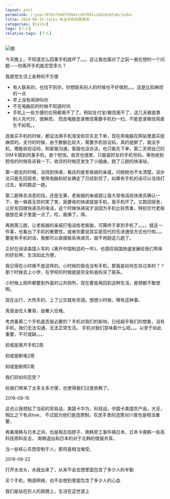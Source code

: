 ```yaml
---
layout: post
permalink: /:year/0761f566f5994cceb7081c1d619c6fa6/index
title: 2019-06-15-talks-失去手机的那两天
categories: [talks]
tags: [个人]
relative-tags: [个人]
---
```


![图](https://gitee.com/linxingyang/at-2020-10-02-image/raw/master/image/T-talks/image/2019/2019-06-15/2019-06-15.jpg)


今天晚上，不知道怎么回事手机就坏了。。。这让我也面对了之前一直在想的一个问题----你离开手机能忍受多久？


我感觉生活上各种的不方便

* 有人联系你，也找不到你，你想联系别人的时候也不好做到。。。这是比较麻烦的一点
* 早上没有闹钟叫你
* 不在电脑前的时候不知道时间
* 手机上一些方便的应用都用不了了。例如支付宝/微信用不了，这几天都是靠别人先代付，很麻烦。 而且电脑登录微信需要手机扫一扫，不能登录微信简直生不如死。。


连我买手机的时候，都没法用手机淘宝和京东去下单，现在用电脑在网站里面买挺麻烦的。支付的时候，由于数额比较大，需要手机验证码，真的是醉了，我没手机，哪能收验证码，和客服沟通，客服也没办法，也只能先下单，第二天把自己的SIM卡插到同事手机，收个短信。收货也很累，只能留好友的手机号码，等他收到短信的时候告诉我一下。收货的时候还发生了小插曲，跑了三趟的快递站，

第一趟去的时候，没找到快递，看店的是老板娘的亲戚，问她她也不太清楚。没办法只能先回宿舍，使用电脑和好友确定了已经到货了，如果有手机的话可以当场打过去，省的跑这一趟。

第二趟再去消息的找，还是无果，老板娘的亲戚就让我大哥电话给快递员确认一下，我一耸肩无奈的笑了笑，我要收的快递就是手机，我手机坏了。又跑回宿舍，让好友回拨快递员的电话，这个时候快递说才说因为手机比较贵重，特别交代老板娘放在桌子里面一点了。哎，我佛了。得，

再跑第三趟，让老板娘的亲戚打电话给老板娘，可算终于拿到手机了。。。。就这一件事，也看出了手机的重要性，或者你要说其实是现代的先进通信方式也行啦。。。要是有手机的话，我都可以直接联系快递员，就不用跑这几趟了。



正好在阅读美国人写的《离开中国制造的一年》，也感叹祖国快速发展给我们带来的好处啊，生活如此方便。

我记得在小时候不是这样的。小时候的我也没有手机，那我是如何生存过来的？？那个时候去上小学，在学校的时候就是完全和爸妈没了联系。

小时候上厕所都要到外面的公共厕所，现在要是再回到这种生活，是想都不敢想啊。

现在出行，大热天的，上了公交就有空调。想想小时候，哪有这种事。

真是由俭入奢易，由奢入俭难。



考虑备第二个手机是否是必要的？手机对我们的影响，已经超乎我们的想象，没有手机，我们无法沟通，无法正常生活。 手机对我们意味着什么呢。。。以至于如此重要，不可或缺。。。

抑或是离开手机2周

抑或是断电2周

抑或是断网2周

我们将如何忍受？


给我们带来了太多太多方便，也使得我们过度依赖了。

2019-09-15 

这也让我想起了当前的贸易战，美国卡华为，科技战，中国卡美国农产品，大豆，相比之下有点low。
不过因为他们是选票制，农民手里的选票对川普也是相当重要，

再看南韩与日本之间，也是相互掐脖子，南韩劳工事件搞日本，日本卡南韩一些高科技原料反击，
南韩退出和日本的对于北韩的情报共享。

当一些核心东西受制于人，那将是相当难受。

2019-09-22

打开水龙头，水就出来了，从来不会去想里面包含了多少人的辛勤

买个手机，畅游网络，也不会想到里面包含了多少人的心血

我们是站在巨人的肩膀上，生活在这世道上

